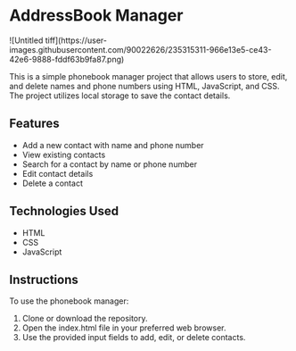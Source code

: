 <h1>AddressBook Manager</h1>
![Untitled tiff](https://user-images.githubusercontent.com/90022626/235315311-966e13e5-ce43-42e6-9888-fddf63b9fa87.png)

<p>This is a simple phonebook manager project that allows users to store, edit, and delete names and phone numbers using HTML, JavaScript, and CSS. The project utilizes local storage to save the contact details.</p>

<h2>Features</h2>
<ul>
  <li>Add a new contact with name and phone number</li>
  <li>View existing contacts</li>
  <li>Search for a contact by name or phone number</li>
  <li>Edit contact details</li>
  <li>Delete a contact</li>
</ul>

<h2>Technologies Used</h2>
<ul>
  <li>HTML</li>
  <li>CSS</li>
  <li>JavaScript</li>
</ul>

<h2>Instructions</h2>
<p>To use the phonebook manager:</p>
<ol>
  <li>Clone or download the repository.</li>
  <li>Open the index.html file in your preferred web browser.</li>
  <li>Use the provided input fields to add, edit, or delete contacts.</li>
</ol>
